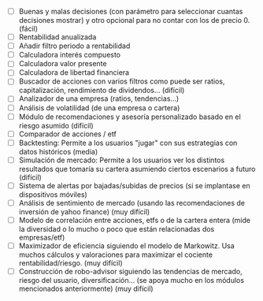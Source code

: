 - [ ] Buenas y malas decisiones (con parámetro para seleccionar cuantas decisiones mostrar) y otro opcional para no contar con los de precio 0. (fácil)
- [ ] Rentabilidad anualizada
- [ ] Añadir filtro periodo a rentabilidad
- [ ] Calculadora interés compuesto
- [ ] Calculadora valor presente
- [ ] Calculadora de libertad financiera
- [ ] Buscador de acciones con varios filtros como puede ser ratios, capitalización, rendimiento de dividendos... (difícil)
- [ ] Analizador de una empresa (ratios, tendencias...)
- [ ] Análisis de volatilidad (de una empresa o cartera)
- [ ] Módulo de recomendaciones y asesoría personalizado basado en el riesgo asumido (difícil)
- [ ] Comparador de acciones / etf
- [ ] Backtesting: Permite a los usuarios "jugar" con sus estrategias con datos históricos (media)
- [ ] Simulación de mercado: Permite a los usuarios ver los distintos resultados que tomaría su cartera asumiendo ciertos escenarios a futuro (difícil)
- [ ] Sistema de alertas por bajadas/subidas de precios (si se implantase en dispositivos móviles)
- [ ] Análisis de sentimiento de mercado (usando las recomendaciones de inversión de yahoo finance) (muy difícil)
- [ ] Modelo de correlación entre acciones, etfs o de la cartera entera (mide la diversidad o lo mucho o poco que están relacionadas dos empresas/etf)
- [ ] Maximizador de eficiencia siguiendo el modelo de Markowitz. Usa muchos cálculos y valoraciones para maximizar el cociente rentabilidad/riesgo. (muy difícil)
- [ ] Construcción de robo-advisor siguiendo las tendencias de mercado, riesgo del usuario, diversificación... (se apoya mucho en los módulos mencionados anteriormente) (muy difícil)
